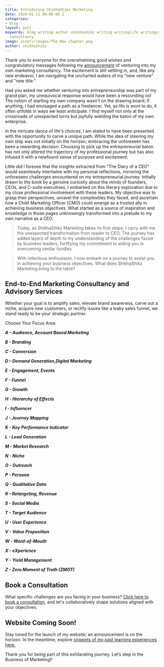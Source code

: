 ```yaml
---
title: Introducing ShikhaShikz Marketing
date: 2024-01-11 00:00:00 Z
categories:
- blog
layout: post
keywords: blog writing author shikhashikz writing writinglife writingcommunity marketing
  consultancy
image: assets/images/The New chapter.png
author: shikhashikz
---
```


Thank you to everyone for the overwhelming good wishes and congratulatory messages following my [announcement](https://www.linkedin.com/feed/update/urn:li:activity:7148918401657200640/) of venturing into my own marketing consultancy. The excitement is still settling in, and, like any new endeavor, I am navigating the uncharted waters of my "new venture" and "new title."

Had you asked me whether venturing into entrepreneurship was part of my grand plan, my unequivocal response would have been a resounding no! The notion of starting my own company wasn't on the drawing board; if anything, I had envisaged a path as a freelancer. Yet, as life is wont to do, it often unfolds in ways we least anticipate. I find myself not only at the crossroads of unexpected turns but joyfully wielding the baton of my own enterprise.

In the intricate dance of life's choices, I am elated to have been presented with the opportunity to carve a unique path. While the idea of steering my own ship was not initially on the horizon, embracing the unforeseen has been a rewarding decision. Choosing to pick up the entrepreneurial baton has not only altered the trajectory of my professional journey but has also infused it with a newfound sense of purpose and excitement.

Little did I foresee that the insights extracted from "The Diary of a CEO" would seamlessly intertwine with my personal reflections, mirroring the unforeseen challenges encountered on my entrepreneurial journey. Initially drawn to the book by a genuine curiosity about the minds of founders, CEOs, and C-suite executives, I embarked on this literary exploration due to my close professional involvement with these leaders. My objective was to grasp their perspectives, unravel the complexities they faced, and ascertain how a Chief Marketing Officer (CMO) could emerge as a trusted ally in achieving business objectives. What started as a source of inspiration and knowledge in those pages unknowingly transformed into a prelude to my own narrative as a CEO.

> Today, as ShikhaShikz Marketing takes its first steps, I carry with me the unexpected transformation from reader to CEO. The journey has added layers of depth to my understanding of the challenges faced by business leaders, fortifying my commitment to aiding you in overcoming similar hurdles.

> With infectious enthusiasm, I now embark on a journey to assist you in achieving your business objectives. What does ShikhaShikz Marketing bring to the table? 

## End-to-End Marketing Consultancy and Advisory Services ##

Whether your goal is to amplify sales, elevate brand awareness, carve out a niche, acquire new customers, or rectify issues like a leaky sales funnel, we stand ready to be your strategic partner.

Choose Your Focus Area:

***A – Audience, Account Based Marketing***

***B - Branding***

***C - Conversion***

***D – Demand Generation,Digital Marketing***

***E - Engagement, Events***

***F - Funnel***

***G - Growth*** 

***H - Hierarchy of Effects***

***I - Influencer***

***J - Journey Mapping***

***K - Key Performance Indicator*** 

***L - Lead Generation***

***M - Market Research***

***N - Niche***

***O - Outreach***

***P - Persona***

***Q - Qualitative Data***

***R – Retargeting, Revenue***

***S - Social Media***

***T - Target Audience***

***U - User Experience***

***V - Value Proposition***

***W - Word-of-Mouth***

***X - eXperience***

***Y - Yield Management***

***Z - Zero Moment of Truth (ZMOT)***

## Book a Consultation ##
What specific challenges are you facing in your business? [Click here to book a consultation,](https://calendly.com/shikhashikz) and let's collaboratively shape solutions aligned with your objectives.

## Website Coming Soon! ##
Stay tuned for the launch of my website; an announcement is on the horizon. In the meantime, explore [snippets of my past learning experiences here.](https://shikhashikz.github.io/)

Thank you for being part of this exhilarating journey. Let’s step in the Business of Marketing!!
